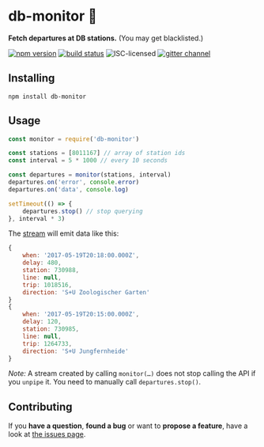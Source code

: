 # db-monitor 🔭

**Fetch departures at DB stations.** (You may get blacklisted.)

[![npm version](https://img.shields.io/npm/v/db-monitor.svg)](https://www.npmjs.com/package/db-monitor)
[![build status](https://img.shields.io/travis/derhuerst/db-monitor.svg)](https://travis-ci.org/derhuerst/db-monitor)
![ISC-licensed](https://img.shields.io/github/license/derhuerst/db-monitor.svg)
[![gitter channel](https://badges.gitter.im/derhuerst/vbb-rest.svg)](https://gitter.im/derhuerst/vbb-rest)


## Installing

```shell
npm install db-monitor
```


## Usage

```js
const monitor = require('db-monitor')

const stations = [8011167] // array of station ids
const interval = 5 * 1000 // every 10 seconds

const departures = monitor(stations, interval)
departures.on('error', console.error)
departures.on('data', console.log)

setTimeout(() => {
	departures.stop() // stop querying
}, interval * 3)
```

The [stream](https://nodejs.org/api/stream.html#stream_readable_streams) will emit data like this:

```js
{
	when: '2017-05-19T20:18:00.000Z',
	delay: 480,
	station: 730988,
	line: null,
	trip: 1018516,
	direction: 'S+U Zoologischer Garten'
}
{
	when: '2017-05-19T20:15:00.000Z',
	delay: 120,
	station: 730985,
	line: null,
	trip: 1264733,
	direction: 'S+U Jungfernheide'
}
```

*Note:* A stream created by calling `monitor(…)` does not stop calling the API if you `unpipe` it. You need to manually call `departures.stop()`.


## Contributing

If you **have a question**, **found a bug** or want to **propose a feature**, have a look at [the issues page](https://github.com/derhuerst/db-monitor/issues).
